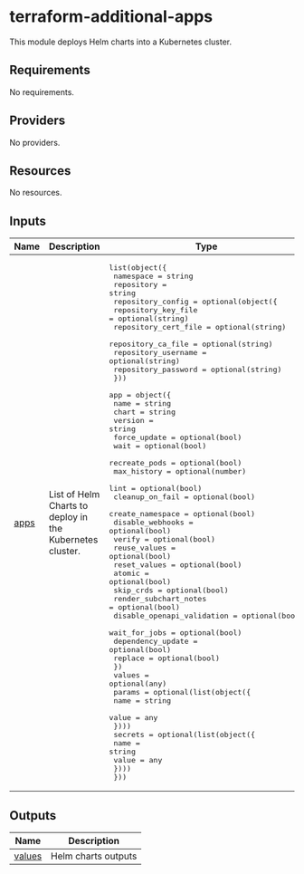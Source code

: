 <!-- BEGIN_TF_DOCS -->
# terraform-additional-apps

This module deploys Helm charts into a Kubernetes cluster. 

## Requirements

No requirements.
## Providers

No providers.
## Resources

No resources.
## Inputs

| Name | Description | Type | Default | Required |
|------|-------------|------|---------|:--------:|
| <a name="input_apps"></a> [apps](#input\_apps) | List of Helm Charts to deploy in the Kubernetes cluster. | <pre>list(object({<br>    namespace  = string<br>    repository = string<br>    repository_config = optional(object({<br>      repository_key_file  = optional(string)<br>      repository_cert_file = optional(string)<br>      repository_ca_file   = optional(string)<br>      repository_username  = optional(string)<br>      repository_password  = optional(string)<br>    }))<br>    app = object({<br>      name                       = string<br>      chart                      = string<br>      version                    = string<br>      force_update               = optional(bool)<br>      wait                       = optional(bool)<br>      recreate_pods              = optional(bool)<br>      max_history                = optional(number)<br>      lint                       = optional(bool)<br>      cleanup_on_fail            = optional(bool)<br>      create_namespace           = optional(bool)<br>      disable_webhooks           = optional(bool)<br>      verify                     = optional(bool)<br>      reuse_values               = optional(bool)<br>      reset_values               = optional(bool)<br>      atomic                     = optional(bool)<br>      skip_crds                  = optional(bool)<br>      render_subchart_notes      = optional(bool)<br>      disable_openapi_validation = optional(bool)<br>      wait_for_jobs              = optional(bool)<br>      dependency_update          = optional(bool)<br>      replace                    = optional(bool)<br>    })<br>    values = optional(any)<br>    params = optional(list(object({<br>      name  = string<br>      value = any<br>    })))<br>    secrets = optional(list(object({<br>      name  = string<br>      value = any<br>    })))<br>  }))</pre> | `[]` | no |
## Outputs

| Name | Description |
|------|-------------|
| <a name="output_values"></a> [values](#output\_values) | Helm charts outputs |
<!-- END_TF_DOCS -->